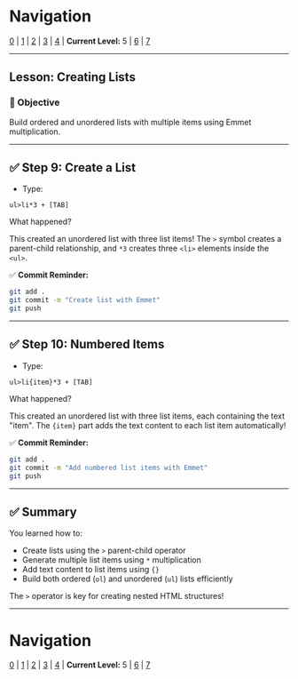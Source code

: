 # Navigation
[0](./emmet-intro-lv0.md) | [1](./emmet-intro-lv1.md) | [2](./emmet-intro-lv2.md) | [3](./emmet-intro-lv3.md) | [4](./emmet-intro-lv4.md) | **Current Level:** 5 | [6](./emmet-intro-lv6.md) | [7](./emmet-intro-lv7.md)

---

## Lesson: Creating Lists

### 🎯 Objective

Build ordered and unordered lists with multiple items using Emmet multiplication.

---

## ✅ Step 9: Create a List

* Type:

```
ul>li*3 + [TAB]
```

What happened?

This created an unordered list with three list items! The `>` symbol creates a parent-child relationship, and `*3` creates three `<li>` elements inside the `<ul>`.

✅ **Commit Reminder:**

```bash
git add .
git commit -m "Create list with Emmet"
git push
```

---

## ✅ Step 10: Numbered Items

* Type:

```
ul>li{item}*3 + [TAB]
```

What happened?

This created an unordered list with three list items, each containing the text "item". The `{item}` part adds the text content to each list item automatically!

✅ **Commit Reminder:**

```bash
git add .
git commit -m "Add numbered list items with Emmet"
git push
```

---

## ✅ Summary

You learned how to:
* Create lists using the `>` parent-child operator
* Generate multiple list items using `*` multiplication
* Add text content to list items using `{}`
* Build both ordered (`ol`) and unordered (`ul`) lists efficiently

The `>` operator is key for creating nested HTML structures!

---

# Navigation
[0](./emmet-intro-lv0.md) | [1](./emmet-intro-lv1.md) | [2](./emmet-intro-lv2.md) | [3](./emmet-intro-lv3.md) | [4](./emmet-intro-lv4.md) | **Current Level:** 5 | [6](./emmet-intro-lv6.md) | [7](./emmet-intro-lv7.md) 